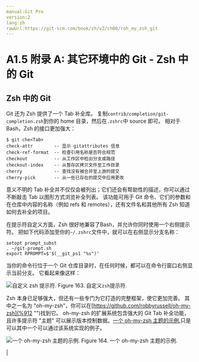 ```yaml
---
manual:Git Pro
version:2
lang:zh
rawUrl:https://git-scm.com/book/zh/v2/ch00/roh_my_zsh_git
---
```



# A1.5 附录 A: 其它环境中的 Git - Zsh 中的 Git

## Zsh 中的 Git<a name="_zsh_中的_git"></a>


Git 还为 Zsh 提供了一个 Tab 补全库。 复制`contrib/completion/git-completion.zsh`到你的 home 目录，然后在`.zshrc`中 source 即可。 相对于 Bash，Zsh 的接口更加强大：



```
$ git che<Tab>
check-attr        -- 显示 gitattributes 信息
check-ref-format  -- 检查引用名称是否符合规范
checkout          -- 从工作区中检出分支或路径
checkout-index    -- 从暂存区拷贝文件至工作目录
cherry            -- 查找没有被合并至上游的提交
cherry-pick       -- 从一些已存在的提交中应用更改
```




意义不明的 Tab 补全并不仅仅会被列出；它们还会有帮助性的描述，你可以通过不断敲击 Tab 以图形方式浏览补全列表。 该功能可用于 Git 命令、它们的参数和在仓库中内容的名称（例如 refs 和 remotes），还有文件名和其他所有 Zsh 知道如何去补全的项目。




在提示符自定义方面，Zsh 很好地兼容了Bash，并允许你同时使用一个右侧提示符。 把如下代码添加至你的`~/.zshrc`文件中，就可以在右侧显示分支名称：



```
setopt prompt_subst
. ~/git-prompt.sh
export RPROMPT=$'$(__git_ps1 "%s")'
```




当你的命令行位于一个 Git 仓库目录时，在任何时候，都可以在命令行窗口右侧显示当前分支。 它看起来像这样：


![自定义 `zsh` 提示符.](%910.png "")
Figure 163. 自定义`zsh`提示符.



Zsh 本身已足够强大，但还有一些专门为它打造的完整框架，使它更加完善。 其中之一名为 &quot;oh-my-zsh&quot;，你可以在[https://github.com/robbyrussell/oh-my-zsh](%912  "")找到它。 oh-my-zsh 的扩展系统包含强大的 Git Tab 补全功能，且许多提示符 &quot;主题&quot; 可以展示版本控制数据。[一个 oh-my-zsh 主题的示例.](%913  "")只是可以其中一个可以通过该系统实现的例子。


![一个 oh-my-zsh 主题的示例.](%911.png "")
Figure 164. 一个 oh-my-zsh 主题的示例.

|


